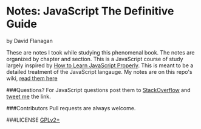 # Notes: JavaScript The Definitive Guide 
by David Flanagan

These are notes I took while studying this phenomenal book. The notes are organized by chapter and section. This is a JavaScript course of study largely inspired by [How to Learn JavaScript Properly](http://javascriptissexy.com/how-to-learn-javascript-properly/). This is meant to be a detailed treatment of the JavaScript langauge. My notes are on this repo's wiki, [read them here](https://github.com/jeanpierreb/Notes-on-JavaScript-The-Definitive-Guide/wiki)

###Questions?
For JavaScript questions post them to [StackOverflow](http://stackoverflow) and [tweet me](https://twitter.com/jeanpier_re) the link.

###Contributors
Pull requests are always welcome.

###LICENSE
[GPLv2+](http://www.gnu.org/licenses/gpl-2.0.html)
